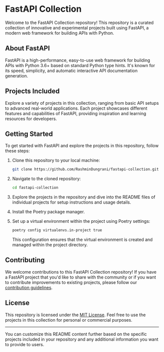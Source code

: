 # FastAPI Collection

Welcome to the FastAPI Collection repository! This repository is a curated collection of innovative and experimental projects built using FastAPI, a modern web framework for building APIs with Python.

## About FastAPI

FastAPI is a high-performance, easy-to-use web framework for building APIs with Python 3.6+ based on standard Python type hints. It's known for its speed, simplicity, and automatic interactive API documentation generation.

## Projects Included

Explore a variety of projects in this collection, ranging from basic API setups to advanced real-world applications. Each project showcases different features and capabilities of FastAPI, providing inspiration and learning resources for developers.

## Getting Started

To get started with FastAPI and explore the projects in this repository, follow these steps:

1. Clone this repository to your local machine:

   ```bash
   git clone https://github.com/RashminDungrani/fastapi-collection.git
   ```

2. Navigate to the cloned repository:

   ```bash
   cd fastapi-collection
   ```

3. Explore the projects in the repository and dive into the README files of individual projects for setup instructions and usage details.

4. Install the Poetry package manager.

5. Set up a virtual environment within the project using Poetry settings:
    ```bash
    poetry config virtualenvs.in-project true
    ```
    This configuration ensures that the virtual environment is created and managed within the project directory.



## Contributing

We welcome contributions to this FastAPI Collection repository! If you have a FastAPI project that you'd like to share with the community or if you want to contribute improvements to existing projects, please follow our [contribution guidelines](CONTRIBUTING.md).

## License

This repository is licensed under the [MIT License](LICENSE). Feel free to use the projects in this collection for personal or commercial purposes.

---

You can customize this README content further based on the specific projects included in your repository and any additional information you want to provide to users.